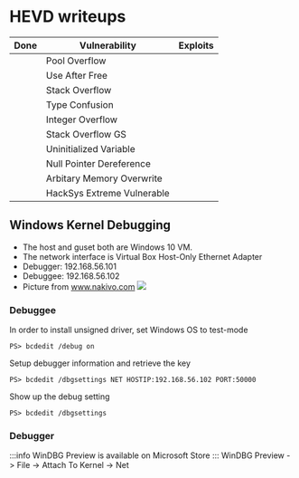# HEVD writeups 

| Done | Vulnerability | Exploits | 
| ---- | ------------- | -------- |
|  | Pool Overflow |  |
|  | Use After Free |  |
|  | Stack Overflow |  |
|  | Type Confusion |  |
|  | Integer Overflow |  |
|  | Stack Overflow GS |  |
|  | Uninitialized Variable |  |
|  | Null Pointer Dereference |  |
|  | Arbitary Memory Overwrite |  |
|  | HackSys Extreme Vulnerable |  |

## Windows Kernel Debugging
* The host and guset both are Windows 10 VM.
* The network interface is Virtual Box Host-Only Ethernet Adapter
* Debugger: 192.168.56.101
* Debuggee: 192.168.56.102
* Picture from www.nakivo.com
![](https://www.nakivo.com/blog/wp-content/uploads/2019/07/VirtualBox-network-settings-%E2%80%93-VMs-use-the-host-only-network.png)

### Debuggee
In order to install unsigned driver, set Windows OS to test-mode 
```
PS> bcdedit /debug on
```
Setup debugger information and retrieve the key
```
PS> bcdedit /dbgsettings NET HOSTIP:192.168.56.102 PORT:50000
```
Show up the debug setting
```
PS> bcdedit /dbgsettings
```

### Debugger
:::info
WinDBG Preview is available on Microsoft Store 
:::
WinDBG Preview -> File -> Attach To Kernel -> Net






